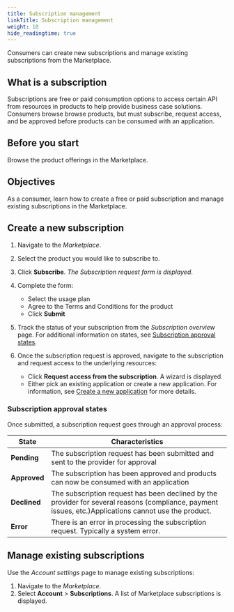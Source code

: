 ```yaml
---
title: Subscription management
linkTitle: Subscription management
weight: 10
hide_readingtime: true
---
```


Consumers can create new subscriptions and manage existing subscriptions from the Marketplace.

## What is a subscription

Subscriptions are free or paid consumption options to access certain API from resources in products to help provide business case solutions. Consumers browse browse products, but must subscribe, request access, and be approved before products can be consumed with an application.

## Before you start

Browse the product offerings in the Marketplace.

## Objectives

As a consumer, learn how to create a free or paid subscription and manage existing subscriptions in the Marketplace.

## Create a new subscription

1. Navigate to the *Marketplace*.
2. Select the product you would like to subscribe to.
3. Click **Subscribe**. *The Subscription request form is displayed*.
4. Complete the form:

    * Select the usage plan
    * Agree to the Terms and Conditions for the product
    * Click **Submit**

5. Track the status of your subscription from the *Subscription overview* page. For additional information on states, see [Subscription approval states](#subsrcitopn-approval-states).
6. Once the subscription request is approved, navigate to the subscription and request access to the underlying resources:

    * Click **Request access from the subscription**. A wizard is displayed.
    * Either pick an existing application or create a new application. For information, see [Create a new application](/docs/manage_marketplace/consumer_experience/application_management#create-a-new-application) for more details.

### Subscription approval states

Once submitted, a subscription request goes through an approval process:

| State         | Characteristics                                                             |
|---------------|-----------------------------------------------------------------------------|
| **Pending**   | The subscription request has been submitted and sent to the provider for approval |
| **Approved**  | The subscription has been approved and products can now be consumed with an application |
| **Declined**  | The subscription request has been declined by the provider for several reasons (compliance, payment issues, etc.)Applications cannot use the product. |
| **Error**     | There is an error in processing the subscription request. Typically a system error. |

## Manage existing subscriptions

Use the *Account settings* page to manage existing subscriptions:

1. Navigate to the *Marketplace*.
2. Select **Account** > **Subscriptions**. A list of Marketplace subscriptions is displayed.
